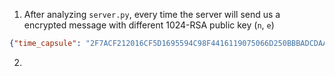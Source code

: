 1. After analyzing `server.py`, every time the server will send us a encrypted message with different 1024-RSA public key (`n`, `e`)

```json
{"time_capsule": "2F7ACF212016CF5D1695594C98F4416119075066D250BBBADCDAA98142419EA91170469CAF2647B50B0B69E51D9C8731DB02F3F9B27E05C424D7FCEF9EEA9E5301100E9544A7C93418E7AF2CDC2192127E6ABA57E5F8FF5B79B16C015F3FABD0245DDC5889C430E2447660D11D1DF5953E26FDE9E17B348C149523EAAA6CAF98", "pubkey": ["7254BF8D872498293923AC52F8C12CB8C41970DAFE7C18C7891A6FD0DF71E4F3CBCDE28417749C5687ECB6E23DF49DC5268EDE4BACB55A4114B38320CA2384E94B29614B189A9D93408B037238E86BB36D1F61DCD2AA0C65F4C4E1BE7FB2110A5AD6CA515F2B37C4AD28F49ACC21308E6D8D80DDB2300BE801AB5731E73787CF", "5"]}
```

2. 